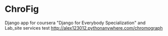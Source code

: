 # ChroFig
Django app for coursera "Django for Everybody Specialization" and Lab_site services test
http://alex123012.pythonanywhere.com/chromograph
